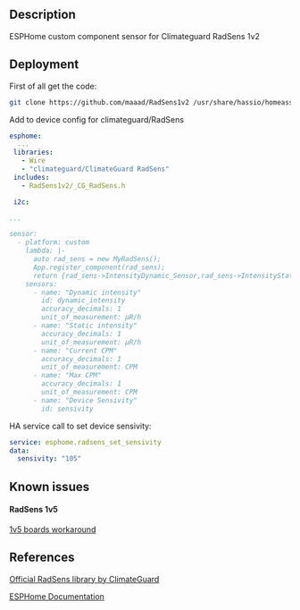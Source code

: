 
## Description

ESPHome custom component sensor for Climateguard RadSens 1v2

## Deployment

First of all get the code:
```bash
git clone https://github.com/maaad/RadSens1v2 /usr/share/hassio/homeassistant/esphome/RadSens1v2
```
Add to device config for climateguard/RadSens
```yaml
esphome:
  ...
 libraries:
   - Wire
   - "climateguard/ClimateGuard RadSens"
 includes:
   - RadSens1v2/_CG_RadSens.h

 i2c:

...

sensor:
  - platform: custom
    lambda: |-
      auto rad_sens = new MyRadSens();
      App.register_component(rad_sens);
      return {rad_sens->IntensityDynamic_Sensor,rad_sens->IntensityStatic_Sensor, rad_sens->CurrentCPM_Sensor, rad_sens->MaxCPM_Sensor,rad_sens->Sensivity_Sensor};
    sensors:
      - name: "Dynamic intensity"
        id: dynamic_intensity
        accuracy_decimals: 1
        unit_of_measurement: μR/h
      - name: "Static intensity"
        accuracy_decimals: 1
        unit_of_measurement: μR/h
      - name: "Current CPM"
        accuracy_decimals: 1
        unit_of_measurement: CPM
      - name: "Max CPM"
        accuracy_decimals: 1
        unit_of_measurement: CPM
      - name: "Device Sensivity"
        id: sensivity
```

HA service call to set device sensivity:
```yaml
service: esphome.radsens_set_sensivity 
data:
  sensivity: "105"
```


## Known issues

#### RadSens 1v5
[1v5 boards workaround](https://github.com/maaad/RadSens1v2/issues/3#issuecomment-1289578773)



## References

[Official RadSens library by ClimateGuard](https://github.com/climateguard/RadSens)

[ESPHome Documentation](https://esphome.io/index.html)


